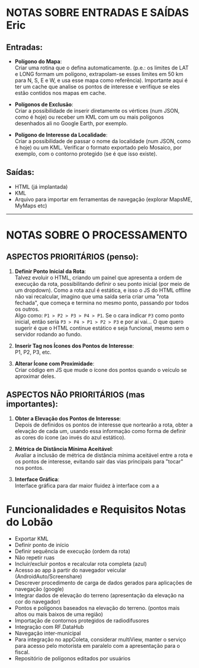 # NOTAS SOBRE ENTRADAS E SAÍDAS Eric

## Entradas:
- **Polígono do Mapa**:  
  Criar uma rotina que o defina automaticamente. (p.e.: os limites de LAT e LONG formam um polígono, extrapolam-se esses limites em 50 km para N, S, E e W, e usa esse mapa como referência). Importante aqui é ter um cache que analise os pontos de interesse e verifique se eles estão contidos nos mapas em cache.

- **Polígonos de Exclusão**:  
  Criar a possibilidade de inserir diretamente os vértices (num JSON, como é hoje) ou receber um KML com um ou mais polígonos desenhados ali no Google Earth, por exemplo.

- **Polígono de Interesse da Localidade**:  
  Criar a possibilidade de passar o nome da localidade (num JSON, como é hoje) ou um KML. Verificar o formato exportado pelo Mosaico, por exemplo, com o contorno protegido (se é que isso existe).

## Saídas:
- HTML (já implantada)  
- KML  
- Arquivo para importar em ferramentas de navegação (explorar MapsME, MyMaps etc)

---

# NOTAS SOBRE O PROCESSAMENTO

## ASPECTOS PRIORITÁRIOS (penso):
1. **Definir Ponto Inicial da Rota**:  
   Talvez evoluir o HTML, criando um painel que apresenta a ordem de execução da rota, possibilitando definir o seu ponto inicial (por meio de um dropdown). Como a rota azul é estática, e isso o JS do HTML offline não vai recalcular, imagino que uma saída seria criar uma "rota fechada", que começa e termina no mesmo ponto, passando por todos os outros.  
   Algo como: `P1 > P2 > P3 > P4 > P1`. Se o cara indicar `P3` como ponto inicial, então seria `P3 > P4 > P1 > P2 > P3` e por aí vai... O que quero sugerir é que o HTML continue estático e seja funcional, mesmo sem o servidor rodando ao fundo.

2. **Inserir Tag nos Ícones dos Pontos de Interesse**:  
   P1, P2, P3, etc.

3. **Alterar Ícone com Proximidade**:  
   Criar código em JS que mude o ícone dos pontos quando o veículo se aproximar deles.

## ASPECTOS NÃO PRIORITÁRIOS (mas importantes):
1. **Obter a Elevação dos Pontos de Interesse**:  
   Depois de definidos os pontos de interesse que nortearão a rota, obter a elevação de cada um, usando essa informação como forma de definir as cores do ícone (ao invés do azul estático).

2. **Métrica de Distância Mínima Aceitável**:  
   Avaliar a inclusão de métrica de distância mínima aceitável entre a rota e os pontos de interesse, evitando sair das vias principais para "tocar" nos pontos.

3. **Interface Gráfica**:  
   Interface gráfica para dar maior fluidez à interface com a a

# Funcionalidades e Requisitos Notas do Lobão

- Exportar KML  
- Definir ponto de início  
- Definir sequência de execução (ordem da rota)  
- Não repetir ruas  
- Incluir/excluir pontos e recalcular rota completa (azul)  
- Acesso ao app à partir do navegador veicular (AndroidAuto/Screenshare)  
- Descrever procedimento de carga de dados gerados para aplicações de navegação (google)  
- Integrar dados de elevação do terreno (apresentação da elevação na cor do navegador)  
- Pontos e polígonos baseados na elevação do terreno. (pontos mais altos ou mais baixos de uma região)  
- Importação de contornos protegidos de radiodifusores  
- Integração com RF.DataHub  
- Navegação inter-municipal  
- Para integração no appColeta, considerar multiView, manter o serviço para acesso pelo motorista em paralelo com a apresentação para o fiscal.  
- Repositório de polígonos editados por usuários  
